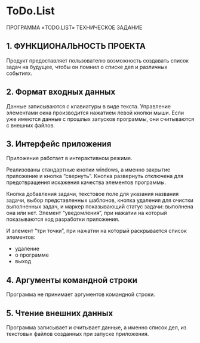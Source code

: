 # ToDo.List
ПРОГРАММА «TODO.LIST»
ТЕХНИЧЕСКОЕ ЗАДАНИЕ

## 1.	ФУНКЦИОНАЛЬНОСТЬ ПРОЕКТА

  Продукт предоставляет пользователю возможность создавать список задач на будущее, чтобы он помнил о списке дел и различных событиях.

## 2.	Формат входных данных

  Данные записываются с клавиатуры в виде текста. Управление элементами окна производится нажатием левой кнопки мыши. Если уже имеются данные с прошлых запусков программы, они считываются с внешних файлов.

## 3.	Интерфейс приложения

  Приложение работает в интерактивном режиме.
  
  Реализованы стандартные кнопки windows, а именно закрытие приложение и кнопка “свернуть”. Кнопка развернуть отключена для предотвращения искажения качества элементов программы.
  
  Кнопка добавления задачи, текстовое поле для указания названия задачи, выбор представленных шаблонов, кнопка удаления для очистки выполненных задач, и маркер показывающий статус задачи: выполнена она или нет. Элемент “уведомления”, при нажатии на который показываются ход разработки приложения.
  
  И элемент “три точки”, при нажатии на который раскрывается список элементов: 
- удаление
- о программе
- выход

## 4.	Аргументы командной строки

  Программа не принимает аргументов командной строки. 

## 5.	Чтение внешних данных

  Программа записывает и считывает данные, а именно список дел, из текстовых файлов созданных при запуске приложения. 
